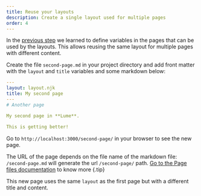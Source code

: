 ```yaml
---
title: Reuse your layouts
description: Create a single layout used for multiple pages
order: 4
---
```


In the [previous step](./page-data.md) we learned to define variables in the
pages that can be used by the layouts. This allows reusing the same layout for
multiple pages with different content.

Create the file `second-page.md` in your project directory and add front matter
with the `layout` and `title` variables and some markdown below:

<lume-code>

```yml {title=second-page.md}
---
layout: layout.njk
title: My second page
---
# Another page

My second page in **Lume**.

This is getting better!
```

</lume-code>

Go to `http://localhost:3000/second-page/` in your browser to see the new page.

The URL of the page depends on the file name of the markdown file:
`/second-page.md` will generate the url `/second-page/` path.
[Go to the Page files documentation](/docs/creating-pages/page-files.md) to know
more {.tip}

This new page uses the same `layout` as the first page but with a different
title and content.
